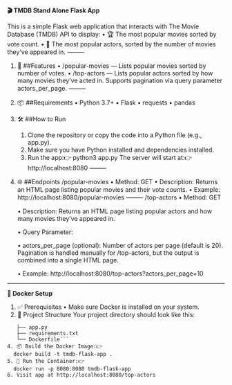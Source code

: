 **🎬 TMDB Stand Alone Flask App**

This is a simple Flask web application that interacts with The Movie Database (TMDB) API to display:
	•	🏆 The most popular movies sorted by vote count.
	•	🌟 The most popular actors, sorted by the number of movies they’ve appeared in.
⸻
1. 🚀 ##Features
	•	/popular-movies — Lists popular movies sorted by number of votes.
	•	/top-actors — Lists popular actors sorted by how many movies they’ve acted in. Supports pagination via query parameter actors_per_page.
⸻
2. 📦 ##Requirements
	•	Python 3.7+
	•	Flask
	•	requests
	•	pandas 
 3. 🛠 ##How to Run
	1.	Clone the repository or copy the code into a Python file (e.g., app.py).
	2.	Make sure you have Python installed and dependencies installed.
	3.	Run the app:👉 python3 app.py
	The server will start at:👉 http://localhost:8080
 ⸻
4. 🌐 ##Endpoints
	/popular-movies
	•	Method: GET
	•	Description: Returns an HTML page listing popular movies and their vote counts.
	•	Example: http://localhost:8080/popular-movies
⸻
	/top-actors
	•	Method: GET

	•	Description: Returns an HTML page listing popular actors and how many movies they’ve appeared in.

	•	Query Parameter:

	•	actors_per_page (optional): Number of actors per page (default is 20). Pagination is handled manually for /top-actors, but the output is combined into a single HTML page.

	•	Example: http://localhost:8080/top-actors?actors_per_page=10
-------------------------------------------------------------------------------------------------------------------------------------------------------------------------------

**🐳 Docker Setup**

1. ✅ Prerequisites
	•	Make sure Docker is installed on your system.
2. 📁 Project Structure
Your project directory should look like this:
 ```    .
	├── app.py
	├── requirements.txt
	└── Dockerfile```
4. 📦 Build the Docker Image:👉 
   docker build -t tmdb-flask-app .
5. 🚀 Run the Container:👉  
   docker run -p 8080:8080 tmdb-flask-app
6. Visit app at http://localhost:8080/top-actors
